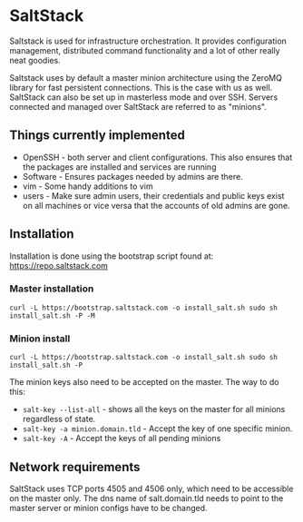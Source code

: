 # SaltStack

Saltstack is used for infrastructure orchestration.
It provides configuration management, distributed command functionality and a lot of other really neat goodies.

Saltstack uses by default a master minion architecture using the ZeroMQ library for fast persistent connections.
This is the case with us as well. SaltStack can also be set up in masterless mode and over SSH.
Servers connected and managed over SaltStack are referred to as "minions".

## Things currently implemented
  - OpenSSH - both server and client configurations. This also ensures that the packages are installed and services are running
  - Software - Ensures packages needed by admins are there.
  - vim - Some handy additions to vim
  - users - Make sure admin users, their credentials and public keys exist on all machines or vice versa that the accounts of old admins are gone.


## Installation
Installation is done using the bootstrap script found at: https://repo.saltstack.com

### Master installation
`curl -L https://bootstrap.saltstack.com -o install_salt.sh
sudo sh install_salt.sh -P -M`

### Minion install
`curl -L https://bootstrap.saltstack.com -o install_salt.sh
sudo sh install_salt.sh -P`

The minion keys also need to be accepted on the master.
The way to do this:
  - `salt-key --list-all` - shows all the keys on the master for all minions regardless of state.
  - `salt-key -a minion.domain.tld` - Accept the key of one specific minion.
  - `salt-key -A` - Accept the keys of all pending minions

## Network requirements
SaltStack uses TCP ports 4505 and 4506 only, which need to be accessible on the master only.
The dns name of salt.domain.tld needs to point to the master server or minion configs have to be changed.